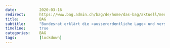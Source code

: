 ```yaml
---
date:          2020-03-16
redirect:      https://www.bag.admin.ch/bag/de/home/das-bag/aktuell/medienmitteilungen.msg-id-78454.html
title:         BAG
subtitle:      "Bundesrat erklärt die «ausserordentliche Lage» und verschärft die Massnahmen"
timeline:      true
categories:    BAG
tags:          [lockdown]
---
```

